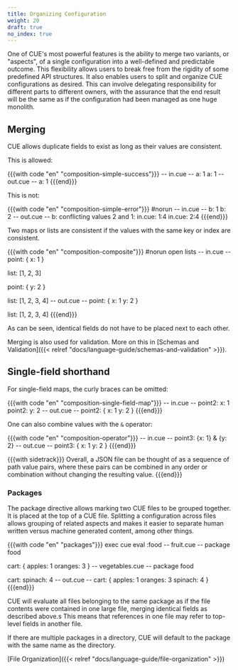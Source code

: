 ```yaml
---
title: Organizing Configuration
weight: 20
draft: true
no_index: true
---
```


One of CUE's most powerful features is the ability to merge two variants, or
"aspects", of a single configuration into a well-defined and predictable
outcome. This flexibility allows users to break free from the rigidity of some
predefined API structures. It also enables users to split and organize CUE
configurations as desired. This can involve delegating responsibility for
different parts to different owners, with the assurance that the end result will
be the same as if the configuration had been managed as one huge monolith.

## Merging

CUE allows duplicate fields to exist as long as their values are consistent.

This is allowed:

{{{with code "en" "composition-simple-success"}}}
-- in.cue --
a: 1
a: 1
-- out.cue --
a: 1
{{{end}}}

This is not:

{{{with code "en" "composition-simple-error"}}}
#norun
-- in.cue --
b: 1
b: 2
-- out.cue --
b: conflicting values 2 and 1:
    in.cue: 1:4
    in.cue: 2:4
{{{end}}}

Two maps or lists are consistent if the values with the same key or index are
consistent.

{{{with code "en" "composition-composite"}}}
#norun open lists
-- in.cue --
point: {
	x: 1
}

list: [1, 2, 3]

point: {
	y: 2
}

list: [1, 2, 3, 4]
-- out.cue --
point: {
    x: 1
    y: 2
}

list: [1, 2, 3, 4]
{{{end}}}

As can be seen, identical fields do not have to be placed next to each other.

Merging is also used for validation.
More on this in
[Schemas and Validation]({{< relref "docs/language-guide/schemas-and-validation" >}}).

## Single-field shorthand

For single-field maps, the curly braces can be omitted:

{{{with code "en" "composition-single-field-map"}}}
-- in.cue --
point2: x: 1
point2: y: 2
-- out.cue --
point2: {
    x: 1
    y: 2
}
{{{end}}}

One can also combine values with the `&` operator:

{{{with code "en" "composition-operator"}}}
-- in.cue --
point3: {x: 1} & {y: 2}
-- out.cue --
point3: {
    x: 1
    y: 2
}
{{{end}}}

{{{with sidetrack}}}
Overall, a JSON file can be thought of as a sequence of path value pairs, where
these pairs can be combined in any order or combination without changing the
resulting value.
{{{end}}}

### Packages

The package directive allows marking two CUE files to be grouped together.
It is placed at the top of a CUE file.
Splitting a configuration across files allows grouping of related aspects and
makes it easier to separate human written versus machine generated content,
among other things.

{{{with code "en" "packages"}}}
exec cue eval :food
-- fruit.cue --
package food

cart: {
	apples:  1
	oranges: 3
}
-- vegetables.cue --
package food

cart: spinach: 4
-- out.cue --
cart: {
	apples:  1
	oranges: 3
	spinach: 4
}
{{{end}}}

CUE will evaluate all files belonging to the same package as if the file
contents were contained in one large file, merging identical fields as described
above.s This means that references in one file may refer to top-level fields in
another file.

<!-- TODO: add link to references -->

If there are multiple packages in a directory, CUE will default to the package
with the same name as the directory.

[File Organization]({{< relref "docs/language-guide/file-organization" >}})
